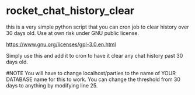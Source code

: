 # rocket_chat_history_clear
this is a very simple python script that you can cron job to clear history over 30 days old. Use at own risk under GNU public license.

https://www.gnu.org/licenses/gpl-3.0.en.html

Simply use this and add it to cron to have it clear any chat history past 30 days old.

#NOTE
You will have to change localhost/parties to the name of YOUR DATABASE name for this to work. You can change the threshold from 30 days to anything by modifying line 25.
